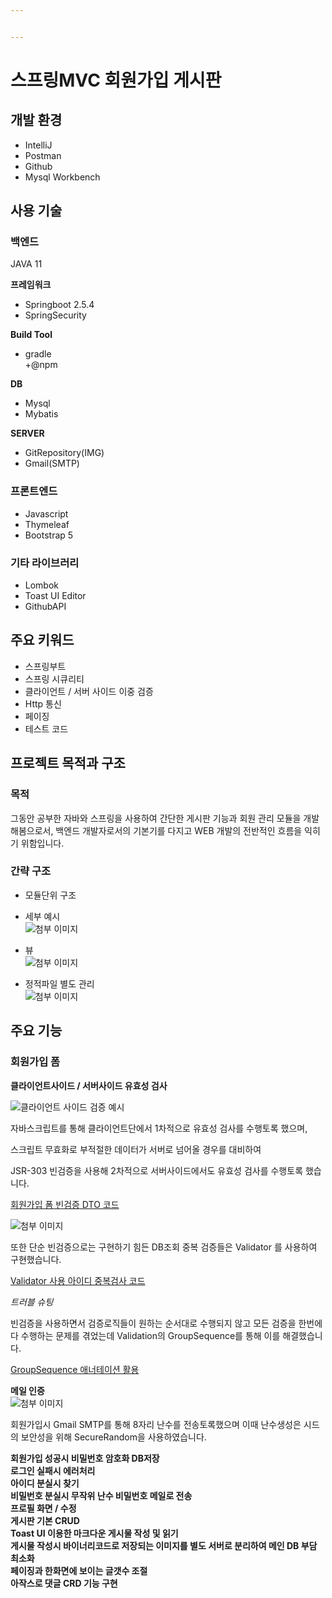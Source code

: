 ```yaml
---


---
```


<h1 id="스프링mvc-회원가입-게시판">스프링MVC 회원가입 게시판</h1>
<h2 id="개발-환경">개발 환경</h2>
<ul>
<li>IntelliJ</li>
<li>Postman</li>
<li>Github</li>
<li>Mysql Workbench</li>
</ul>
<h2 id="사용-기술">사용 기술</h2>
<h3 id="백엔드">백엔드</h3>
<p>JAVA 11</p>
<p><strong>프레임워크</strong></p>
<ul>
<li>Springboot 2.5.4</li>
<li>SpringSecurity</li>
</ul>
<p><strong>Build Tool</strong></p>
<ul>
<li>gradle<br>
+@npm</li>
</ul>
<p><strong>DB</strong></p>
<ul>
<li>Mysql</li>
<li>Mybatis</li>
</ul>
<p><strong>SERVER</strong></p>
<ul>
<li>GitRepository(IMG)</li>
<li>Gmail(SMTP)</li>
</ul>
<h3 id="프론트엔드">프론트엔드</h3>
<ul>
<li>Javascript</li>
<li>Thymeleaf</li>
<li>Bootstrap 5</li>
</ul>
<h3 id="기타-라이브러리">기타 라이브러리</h3>
<ul>
<li>Lombok</li>
<li>Toast UI Editor</li>
<li>GithubAPI</li>
</ul>
<h2 id="주요-키워드">주요 키워드</h2>
<ul>
<li>스프링부트</li>
<li>스프링 시큐리티</li>
<li>클라이언트 / 서버 사이드 이중 검증</li>
<li>Http 통신</li>
<li>페이징</li>
<li>테스트 코드</li>
</ul>
<h2 id="프로젝트-목적과-구조">프로젝트 목적과 구조</h2>
<h3 id="목적">목적</h3>
<p>그동안 공부한 자바와 스프링을 사용하여 간단한 게시판 기능과 회원 관리 모듈을 개발해봄으로서, 백엔드 개발자로서의 기본기를 다지고 WEB 개발의 전반적인 흐름을 익히기 위함입니다.</p>
<h3 id="간략-구조">간략 구조</h3>
<ul>
<li>
<p>모듈단위 구조<br>
<img src="https://github.com/jinia91/blogTest/blob/main/img/40b7847c-bcbb-420e-aec8-e1e78f384cc9.png?raw=true" alt=""></p>
</li>
<li>
<p>세부 예시<br>
<img src="https://github.com/jinia91/blogTest/blob/main/img/98fdbb1e-0143-48e8-91a1-9bf57397ba63.png?raw=true" alt="첨부 이미지"></p>
</li>
<li>
<p>뷰<br>
<img src="https://github.com/jinia91/blogTest/blob/main/img/84adea1f-e317-4e7a-afc7-d8e08cfe613c.png?raw=true" alt="첨부 이미지"></p>
</li>
<li>
<p>정적파일 별도 관리<br>
<img src="https://github.com/jinia91/blogTest/blob/main/img/fd2e9e6a-d6a7-43f6-9086-3060402200f0.png?raw=true" alt="첨부 이미지"></p>
</li>
</ul>
<h2 id="주요-기능">주요 기능</h2>
<h3 id="회원가입-폼">회원가입 폼</h3>
<p><strong>클라이언트사이드 / 서버사이드 유효성 검사</strong></p>
<p><img src="https://github.com/jinia91/blogTest/blob/main/img/5f9b0af2-9d51-41bc-a547-679516596f57.gif?raw=true" alt="클라이언트 사이드 검증 예시"></p>
<p>자바스크립트를 통해 클라이언트단에서 1차적으로 유효성 검사를 수행토록 했으며,</p>
<p>스크립트 무효화로 부적절한 데이터가 서버로 넘어올 경우를 대비하여</p>
<p>JSR-303 빈검증을 사용해 2차적으로 서버사이드에서도 유효성 검사를 수행토록 했습니다.</p>
<p><a href="https://github.com/jinia91/SpringbootMvcBoard/blob/master/board/src/main/java/com/project/board/user/dto/JoinFormDto.java">회원가입 폼 빈검증 DTO 코드</a></p>
<p><img src="https://github.com/jinia91/blogTest/blob/main/img/7eeff716-b8b5-40af-98a7-8989c330a8c7.gif?raw=true" alt="첨부 이미지"></p>
<p>또한 단순 빈검증으로는 구현하기 힘든 DB조회 중복 검증들은 Validator 를 사용하여 구현했습니다.</p>
<p><a href="https://github.com/jinia91/SpringbootMvcBoard/blob/4c30883a4b0809ba6fbe41fe5b689354edba2e86/board/src/main/java/com/project/board/user/validation/JoinFormDtoValidator.java#L23">Validator 사용 아이디 중복검사 코드</a></p>
<p><em>트러블 슈팅</em></p>
<p>빈검증을 사용하면서 검증로직들이 원하는 순서대로 수행되지 않고 모든 검증을 한번에 다 수행하는 문제를 겪었는데 Validation의 GroupSequence를 통해 이를 해결했습니다.</p>
<p><a href="https://github.com/jinia91/SpringbootMvcBoard/blob/master/board/src/main/java/com/project/board/user/validation/ValidationSequenceGroups.java">GroupSequence 애너테이션 활용</a></p>
<p><strong>메일 인증</strong><br>
<img src="https://github.com/jinia91/blogTest/blob/main/img/a7f5fbdd-bcf4-45d4-8ddd-2efd15791d15.gif?raw=true" alt="첨부 이미지"></p>
<p>회원가입시 Gmail SMTP를 통해 8자리 난수를 전송토록했으며 이때 난수생성은 시드의 보안성을 위해 SecureRandom을 사용하였습니다.</p>
<p><strong>회원가입 성공시 비밀번호 암호화 DB저장<br>
로그인 실패시 에러처리<br>
아이디 분실시 찾기<br>
비밀번호 분실시 무작위 난수 비밀번호 메일로 전송<br>
프로필 화면 / 수정<br>
게시판 기본 CRUD<br>
Toast UI 이용한 마크다운 게시물 작성 및 읽기<br>
게시물 작성시 바이너리코드로 저장되는 이미지를 별도 서버로 분리하여 메인 DB 부담 최소화<br>
페이징과 한화면에 보이는 글갯수 조절<br>
아작스로 댓글 CRD 기능 구현</strong></p>

